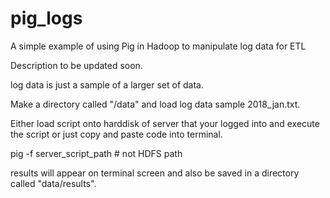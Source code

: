 # pig_logs
A simple example of using Pig in Hadoop to manipulate log data for ETL

Description to be updated soon.



log data is just a sample of a larger set of data.

Make a directory called "/data" and load log data sample 2018_jan.txt.

Either load script onto harddisk of server that your logged into and execute the script or just copy and paste code into terminal.

pig -f server_script_path      # not HDFS path

results will appear on terminal screen and also be saved in a directory called "data/results".

